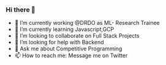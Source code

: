 ### Hi there 👋

- 🔭 I’m currently working @DRDO as ML- Research Trainee
- 🌱 I’m currently learning Javascript,GCP
- 👯 I’m looking to collaborate on Full Stack Projects
- 🤔 I’m looking for help with Backend
- 💬 Ask me about Competitive Programming
- 📫 How to reach me: Message me on Twitter
